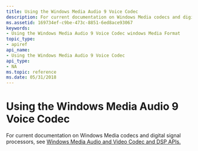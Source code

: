 ```yaml
---
title: Using the Windows Media Audio 9 Voice Codec
description: For current documentation on Windows Media codecs and digital signal processors, see Windows Media Audio and Video Codec and DSP APIs. | Using the Windows Media Audio 9 Voice Codec
ms.assetid: 169734ef-c9be-473c-8851-6ed8ace93067
keywords:
- Using the Windows Media Audio 9 Voice Codec windows Media Format
topic_type:
- apiref
api_name:
- Using the Windows Media Audio 9 Voice Codec
api_type:
- NA
ms.topic: reference
ms.date: 05/31/2018
---
```


# Using the Windows Media Audio 9 Voice Codec

For current documentation on Windows Media codecs and digital signal processors, see [Windows Media Audio and Video Codec and DSP APIs.](/previous-versions//dd464626(v=vs.85))

 

 

